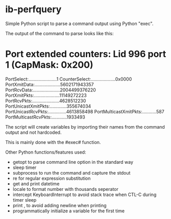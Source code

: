 ib-perfquery
============

Simple Python script to parse a command output using Python "exec".

The output of the command to parse looks like this:

# Port extended counters: Lid 996 port 1 (CapMask: 0x200)
PortSelect:......................1
CounterSelect:...................0x0000
PortXmitData:....................5602171943357
PortRcvData:.....................2004499376220
PortXmitPkts:....................11149272223
PortRcvPkts:.....................4628512230
PortUnicastXmitPkts:.............355674034
PortUnicastRcvPkts:..............4613858498
PortMulticastXmitPkts:...........587
PortMulticastRcvPkts:............1933493


The script will create variables by importing their names from the command output and not hardcoded.

This is mainly done with the #exec# function.

Other Python functions/features used:

* getopt to parse command line option in the standard way
* sleep timer
* subprocess to run the command and capture the stdout
* re for regular expression substitution
* get and print datetime 
* locale to format number with thousands seperator
* intercept KeyboardInterrupt to avoid stack trace when CTL-C during timer sleep
* print , to avoid adding newline when printing
* programmatically initialize a variable for the first time


